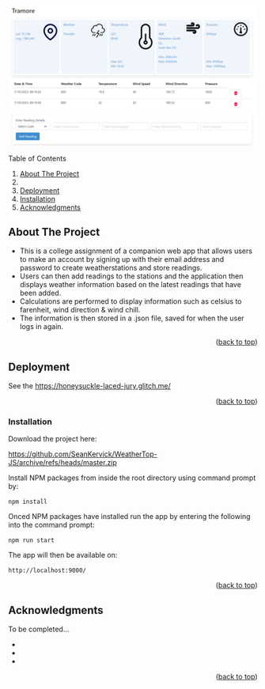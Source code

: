 ![Alt weatherTopImage](/public/images/weathertop.png)

<!-- TABLE OF CONTENTS -->
  <summary>Table of Contents</summary>
  <ol>
    <li><a href="#about-the-project">About The Project</a><li>
    <li><a href="#deployment">Deployment</a></li>
    <li><a href="#installation">Installation</a></li>
    <li><a href="#acknowledgments">Acknowledgments</a></li>
  </ol>

<!-- ABOUT THE PROJECT -->
## About The Project

* This is a college assignment of a companion web app that allows users to make an account by signing up with their email address and password to create weatherstations and store readings.
* Users can then add readings to the stations and the application then displays weather information based on the latest readings that have been added.
* Calculations are performed to display information such as celsius to farenheit, wind direction & wind chill.
* The information is then stored in a .json file, saved for when the user logs in again.

<p align="right">(<a href="#readme-top">back to top</a>)</p>


<!-- Deployment -->
## Deployment

See the https://honeysuckle-laced-jury.glitch.me/

<p align="right">(<a href="#readme-top">back to top</a>)</p>


### Installation

Download the project here: 

   https://github.com/SeanKervick/WeatherTop-JS/archive/refs/heads/master.zip


Install NPM packages from inside the root directory using command prompt by:

   ```
   npm install
   ```

Onced NPM packages have installed run the app by entering the following into the command prompt:

   ```
   npm run start
   ```

The app will then be available on:

  ```
  http://localhost:9000/
  ``` 

<p align="right">(<a href="#readme-top">back to top</a>)</p>



<!-- ACKNOWLEDGMENTS -->
## Acknowledgments

To be completed...
* []()
* []()
* []()

<p align="right">(<a href="#readme-top">back to top</a>)</p>